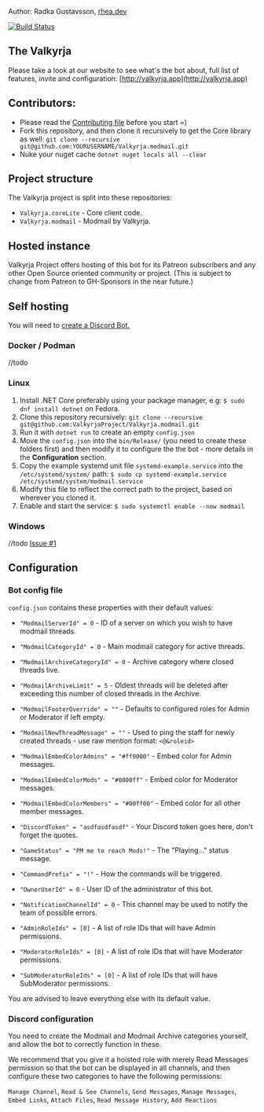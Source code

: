 Author: Radka Gustavsson, [rhea.dev](https://rhea.dev)

[![Build Status](https://img.shields.io/endpoint.svg?url=https%3A%2F%2Factions-badge.atrox.dev%2FValkyrjaProject%2FValkyrja.modmail%2Fbadge%3Fref%3Dmain&style=flat)](https://actions-badge.atrox.dev/ValkyrjaProject/Valkyrja.modmail/goto?ref=main)

## The Valkyrja
Please take a look at our website to see what's the bot about, full list of features, invite and configuration: [http://valkyrja.app](http://valkyrja.app)

## Contributors:

* Please read the [Contributing file](CONTRIBUTING.md) before you start =)
* Fork this repository, and then clone it recursively to get the Core library as well: `git clone --recursive git@github.com:YOURUSERNAME/Valkyrja.modmail.git`
* Nuke your nuget cache `dotnet nuget locals all --clear`

## Project structure

The Valkyrja project is split into these repositories:
* `Valkyrja.coreLite` - Core client code.
* `Valkyrja.modmail` - Modmail by Valkyrja.

## Hosted instance

Valkyrja Project offers hosting of this bot for its Patreon subscribers and any other Open Source oriented community or project. (This is subject to change from Patreon to GH-Sponsors in the near future.)

## Self hosting

You will need to [create a Discord Bot.](https://discordpy.readthedocs.io/en/latest/discord.html)

### Docker / Podman

//todo

### Linux

1) Install .NET Core preferably using your package manager, e.g: `$ sudo dnf install dotnet` on Fedora.
2) Clone this repository recursively: `git clone --recursive git@github.com:ValkyrjaProject/Valkyrja.modmail.git`
3) Run it with `dotnet run` to create an empty `config.json`
4) Move the `config.json` into the `bin/Release/` (you need to create these folders first) and then modify it to configure the the bot - more details in the __Configuration__ section.
5) Copy the example systemd unit file `systemd-example.service` into the `/etc/systemd/system/` path: `$ sudo cp systemd-example.service /etc/systemd/system/modmail.service`
6) Modify this file to reflect the correct path to the project, based on wherever you cloned it.
7) Enable and start the service: `$ sudo systemctl enable --now modmail`

### Windows

//todo [Issue #1](https://github.com/ValkyrjaProject/Valkyrja.modmail/issues/1)

## Configuration

### Bot config file

`config.json` contains these properties with their default values:
* `"ModmailServerId" = 0` - ID of a server on which you wish to have modmail threads.
* `"ModmailCategoryId" = 0` - Main modmail category for active threads.
* `"ModmailArchiveCategoryId" = 0` - Archive category where closed threads live.
* `"ModmailArchiveLimit" = 5` - Oldest threads will be deleted after exceeding this number of closed threads in the Archive.
* `"ModmailFooterOverride" = ""` - Defaults to configured roles for Admin or Moderator if left empty.
* `"ModmailNewThreadMessage" = ""` - Used to ping the staff for newly created threads - use raw mention format: `<@&roleid>`
* `"ModmailEmbedColorAdmins" = "#ff0000"` - Embed color for Admin messages.
* `"ModmailEmbedColorMods" = "#0000ff"` - Embed color for Moderator messages.
* `"ModmailEmbedColorMembers" = "#00ff00"` - Embed color for all other member messages.

* `"DiscordToken" = "asdfasdfasdf"` - Your Discord token goes here, don't forget the quotes.
* `"GameStatus" = "PM me to reach Mods!"` - The "Playing..." status message.
* `"CommandPrefix" = "!"` - How the commands will be triggered.
* `"OwnerUserId" = 0` - User ID of the administrator of this bot.
* `"NotificationChannelId" = 0` - This channel may be used to notify the team of possible errors.
* `"AdminRoleIds" = [0]` - A list of role IDs that will have Admin permissions.
* `"ModeratorRoleIds" = [0]` - A list of role IDs that will have Moderator permissions.
* `"SubModeratorRoleIds" = [0]` - A list of role IDs that will have SubModerator permissions.

You are advised to leave everything else with its default value.

### Discord configuration

You need to create the Modmail and Modmail Archive categories yourself, and allow the bot to correctly function in these.

We recommend that you give it a hoisted role with merely Read Messages permission so that the bot can be displayed in all channels, and then configure these two categories to have the following permissions:

`Manage Channel`, `Read & See Channels`, `Send Messages`, `Manage Messages`, `Embed Links`, `Attach Files`, `Read Message History`, `Add Reactions`

